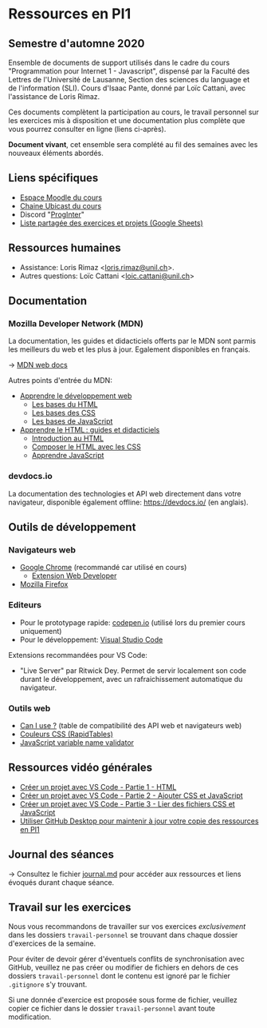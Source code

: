 # Ressources en PI1
## Semestre d'automne 2020

Ensemble de documents de support utilisés dans le cadre du cours "Programmation pour Internet 1 - Javascript", dispensé par la Faculté des Lettres de l'Université de Lausanne, Section des sciences du language et de l'information (SLI). Cours d'Isaac Pante, donné par Loïc Cattani, avec l'assistance de Loris Rimaz.

Ces documents complètent la participation au cours, le travail personnel sur les exercices mis à disposition et une documentation plus complète que vous pourrez consulter en ligne (liens ci-après).

**Document vivant**, cet ensemble sera complété au fil des semaines avec les nouveaux éléments abordés.


## Liens spécifiques

- [Espace Moodle du cours](https://moodle.unil.ch/course/view.php?id=18304)
- [Chaine Ubicast du cours](https://rec.unil.ch/channels/#prog-internet-sa20)
- Discord "[ProgInter](https://discord.com/channels/755675122324734041)"
- [Liste partagée des exercices et projets (Google Sheets)](https://docs.google.com/spreadsheets/d/1f8t6SRuc23jUdh0mnFyXfg3QcA22XoJfVDdBmKW6hHM/edit?usp=sharing)


## Ressources humaines

- Assistance: Loris Rimaz <[loris.rimaz@unil.ch](mailto:loris.rimaz@unil.ch)>.
- Autres questions: Loïc Cattani <[loic.cattani@unil.ch](mailto:loic.cattani@unil.ch)>


## Documentation

### Mozilla Developer Network (MDN)

La documentation, les guides et didacticiels offerts par le MDN sont parmis les meilleurs du web et les plus à jour. Egalement disponibles en français.

→ [MDN web docs](https://developer.mozilla.org/fr/)

Autres points d'entrée du MDN:
- [Apprendre le développement web](https://developer.mozilla.org/fr/docs/Apprendre)
    - [Les bases du HTML](https://developer.mozilla.org/fr/docs/Apprendre/Commencer_avec_le_web/Les_bases_HTML)
    - [Les bases des CSS](https://developer.mozilla.org/fr/docs/Apprendre/Commencer_avec_le_web/Les_bases_CSS)
    - [Les bases de JavaScript](https://developer.mozilla.org/fr/docs/Apprendre/Commencer_avec_le_web/Les_bases_JavaScript)
- [Apprendre le HTML : guides et didacticiels](https://developer.mozilla.org/fr/docs/Apprendre/HTML)
    - [Introduction au HTML](https://developer.mozilla.org/fr/docs/Apprendre/HTML/Introduction_%C3%A0_HTML)
    - [Composer le HTML avec les CSS](https://developer.mozilla.org/fr/docs/Apprendre/CSS)
    - [Apprendre JavaScript](https://developer.mozilla.org/fr/docs/Apprendre/JavaScript)

### devdocs.io

La documentation des technologies et API web directement dans votre navigateur, disponible également offline: https://devdocs.io/ (en anglais).


## Outils de développement

### Navigateurs web

- [Google Chrome](https://www.google.com/intl/fr/chrome/) (recommandé car utilisé en cours)
    - [Extension Web Developer](https://chrome.google.com/webstore/detail/web-developer/bfbameneiokkgbdmiekhjnmfkcnldhhm)
- [Mozilla Firefox](https://www.mozilla.org/fr/firefox/new/)

### Editeurs

- Pour le prototypage rapide: [codepen.io](https://codepen.io/) (utilisé lors du premier cours uniquement)
- Pour le développement: [Visual Studio Code](https://code.visualstudio.com/)

Extensions recommandées pour VS Code:
- "Live Server" par Ritwick Dey. Permet de servir localement son code durant le développement, avec un rafraichissement automatique du navigateur.

### Outils web

- [Can I use ?](https://caniuse.com/) (table de compatibilité des API web et navigateurs web)
- [Couleurs CSS (RapidTables)](https://www.rapidtables.com/web/css/css-color.html)
- [JavaScript variable name validator](https://mothereff.in/js-variables)


## Ressources vidéo générales

- [Créer un projet avec VS Code - Partie 1 - HTML](https://rec.unil.ch/videos/creer-un-projet-avec-vs-code-partie-1-html/)
- [Créer un projet avec VS Code - Partie 2 - Ajouter CSS et JavaScript](https://rec.unil.ch/videos/creer-un-projet-avec-vs-code-partie-2-ajouter-css-et-javascript/)
- [Créer un projet avec VS Code - Partie 3 - Lier des fichiers CSS et JavaScript](https://rec.unil.ch/videos/creer-un-projet-avec-vs-code-partie-3-lier-des-fichiers-css-et-javascript/)
- [Utiliser GitHub Desktop pour maintenir à jour votre copie des ressources en PI1](https://rec.unil.ch/videos/utiliser-github-desktop-pour-maintenir-a-jour-votre-copie-des-ressources-en-pi1/)


## Journal des séances

→ Consultez le fichier [journal.md](journal.md) pour accéder aux ressources et liens évoqués durant chaque séance.


## Travail sur les exercices

Nous vous recommandons de travailler sur vos exercices *exclusivement* dans les dossiers `travail-personnel` se trouvant dans chaque dossier d'exercices de la semaine.

Pour éviter de devoir gérer d'éventuels conflits de synchronisation avec GitHub, veuillez ne pas créer ou modifier de fichiers en dehors de ces dossiers `travail-personnel` dont le contenu est ignoré par le fichier `.gitignore` s'y trouvant.

Si une donnée d'exercice est proposée sous forme de fichier, veuillez copier ce fichier dans le dossier `travail-personnel` avant toute modification.
